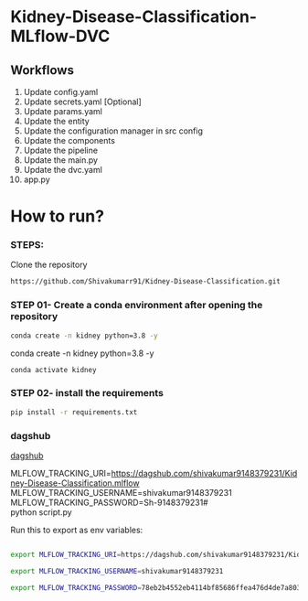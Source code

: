 # Kidney-Disease-Classification-MLflow-DVC


## Workflows

1. Update config.yaml
2. Update secrets.yaml [Optional]
3. Update params.yaml
4. Update the entity
5. Update the configuration manager in src config
6. Update the components
7. Update the pipeline 
8. Update the main.py
9. Update the dvc.yaml
10. app.py

# How to run?
### STEPS:

Clone the repository

```bash
https://github.com/Shivakumarr91/Kidney-Disease-Classification.git
```
### STEP 01- Create a conda environment after opening the repository

```bash
conda create -n kidney python=3.8 -y
```
conda create -n kidney python=3.8 -y

```bash
conda activate kidney
```


### STEP 02- install the requirements
```bash
pip install -r requirements.txt
```



### dagshub
[dagshub](https://dagshub.com/)

MLFLOW_TRACKING_URI=https://dagshub.com/shivakumar9148379231/Kidney-Disease-Classification.mlflow \
MLFLOW_TRACKING_USERNAME=shivakumar9148379231 \
MLFLOW_TRACKING_PASSWORD=Sh-9148379231# \
python script.py

Run this to export as env variables:

```bash

export MLFLOW_TRACKING_URI=https://dagshub.com/shivakumar9148379231/Kidney-Disease-Classification.mlflow

export MLFLOW_TRACKING_USERNAME=shivakumar9148379231

export MLFLOW_TRACKING_PASSWORD=78eb2b4552eb4114bf85686ffea476d4de7a803c

```